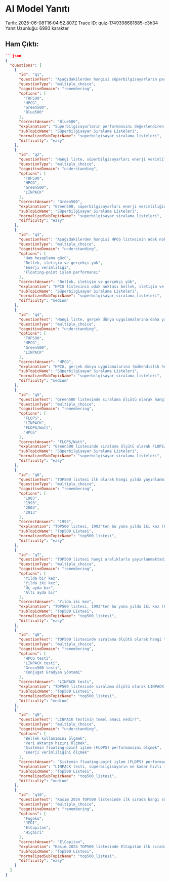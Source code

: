 # AI Model Yanıtı

Tarih: 2025-06-08T16:04:52.807Z
Trace ID: quiz-1749398681885-c3h34
Yanıt Uzunluğu: 6993 karakter

## Ham Çıktı:
```json
```json
{
  "questions": [
    {
      "id": "q1",
      "questionText": "Aşağıdakilerden hangisi süperbilgisayarların performansını değerlendiren temel listelerden biri değildir?",
      "questionType": "multiple_choice",
      "cognitiveDomain": "remembering",
      "options": [
        "TOP500",
        "HPCG",
        "Green500",
        "Blue500"
      ],
      "correctAnswer": "Blue500",
      "explanation": "Süperbilgisayarların performansını değerlendiren üç temel liste TOP500, HPCG ve Green500'dür. Blue500 diye bir liste bulunmamaktadır. Bkz: Sunu 6, sayfa 2.",
      "subTopicName": "Süperbilgisayar Sıralama Listeleri",
      "normalizedSubTopicName": "superbilgisayar_siralama_listeleri",
      "difficulty": "easy"
    },
    {
      "id": "q2",
      "questionText": "Hangi liste, süperbilgisayarları enerji verimliliğini temel alarak sıralar?",
      "questionType": "multiple_choice",
      "cognitiveDomain": "understanding",
      "options": [
        "TOP500",
        "HPCG",
        "Green500",
        "LINPACK"
      ],
      "correctAnswer": "Green500",
      "explanation": "Green500, süperbilgisayarları enerji verimliliğini temel alarak sıralayan listedir. Bu liste, çevreci yaklaşıma odaklanır ve verimli, sürdürülebilir HPC sistemlerini teşvik eder. Bkz: Sunu 6, sayfa 7.",
      "subTopicName": "Süperbilgisayar Sıralama Listeleri",
      "normalizedSubTopicName": "superbilgisayar_siralama_listeleri",
      "difficulty": "easy"
    },
    {
      "id": "q3",
      "questionText": "Aşağıdakilerden hangisi HPCG listesinin odak noktasıdır?",
      "questionType": "multiple_choice",
      "cognitiveDomain": "understanding",
      "options": [
        "Ham hesaplama gücü",
        "Bellek, iletişim ve gerçekçi yük",
        "Enerji verimliliği",
        "Floating-point işlem performansı"
      ],
      "correctAnswer": "Bellek, iletişim ve gerçekçi yük",
      "explanation": "HPCG listesinin odak noktası bellek, iletişim ve gerçekçi yük performansıdır. Bu liste, gerçek dünya uygulamalarındaki performansı ölçmeyi amaçlar. Bkz: Sunu 6, sayfa 8.",
      "subTopicName": "Süperbilgisayar Sıralama Listeleri",
      "normalizedSubTopicName": "superbilgisayar_siralama_listeleri",
      "difficulty": "medium"
    },
    {
      "id": "q4",
      "questionText": "Hangi liste, gerçek dünya uygulamalarına daha yakın bir performans değerlendirmesi sunar?",
      "questionType": "multiple_choice",
      "cognitiveDomain": "understanding",
      "options": [
        "TOP500",
        "HPCG",
        "Green500",
        "LINPACK"
      ],
      "correctAnswer": "HPCG",
      "explanation": "HPCG, gerçek dünya uygulamalarına (mühendislik hesaplamaları vb.) daha yakın bir performans değerlendirmesi sunar. TOP500'ün eksik kaldığı noktaları tamamlamak için alternatif olarak geliştirilmiştir. Bkz: Sunu 6, sayfa 5.",
      "subTopicName": "Süperbilgisayar Sıralama Listeleri",
      "normalizedSubTopicName": "superbilgisayar_siralama_listeleri",
      "difficulty": "medium"
    },
    {
      "id": "q5",
      "questionText": "Green500 listesinde sıralama ölçütü olarak hangi oran dikkate alınır?",
      "questionType": "multiple_choice",
      "cognitiveDomain": "remembering",
      "options": [
        "FLOPS",
        "LINPACK",
        "FLOPS/Watt",
        "HPCG"
      ],
      "correctAnswer": "FLOPS/Watt",
      "explanation": "Green500 listesinde sıralama ölçütü olarak FLOPS/Watt oranına bakılır. Yani, 1 watt enerji başına ne kadar işlem yapıldığı değerlendirilir. Bkz: Sunu 6, sayfa 7.",
      "subTopicName": "Süperbilgisayar Sıralama Listeleri",
      "normalizedSubTopicName": "superbilgisayar_siralama_listeleri",
      "difficulty": "easy"
    },
    {
      "id": "q6",
      "questionText": "TOP500 listesi ilk olarak hangi yılda yayınlanmıştır?",
      "questionType": "multiple_choice",
      "cognitiveDomain": "remembering",
      "options": [
        "1983",
        "1993",
        "2003",
        "2013"
      ],
      "correctAnswer": "1993",
      "explanation": "TOP500 listesi, 1993'ten bu yana yılda iki kez (Haziran ve Kasım aylarında) yayımlanmaktadır. Bkz: Sunu 6, sayfa 3.",
      "subTopicName": "Top500 Listesi",
      "normalizedSubTopicName": "top500_listesi",
      "difficulty": "easy"
    },
    {
      "id": "q7",
      "questionText": "TOP500 listesi hangi aralıklarla yayınlanmaktadır?",
      "questionType": "multiple_choice",
      "cognitiveDomain": "remembering",
      "options": [
        "Yılda bir kez",
        "Yılda iki kez",
        "Üç ayda bir",
        "Altı ayda bir"
      ],
      "correctAnswer": "Yılda iki kez",
      "explanation": "TOP500 listesi, 1993'ten bu yana yılda iki kez (Haziran ve Kasım aylarında) yayımlanmaktadır. Bkz: Sunu 6, sayfa 3.",
      "subTopicName": "Top500 Listesi",
      "normalizedSubTopicName": "top500_listesi",
      "difficulty": "easy"
    },
    {
      "id": "q8",
      "questionText": "TOP500 listesinde sıralama ölçütü olarak hangi test kullanılır?",
      "questionType": "multiple_choice",
      "cognitiveDomain": "remembering",
      "options": [
        "HPCG testi",
        "LINPACK testi",
        "Green500 testi",
        "Konjugat Gradyan yöntemi"
      ],
      "correctAnswer": "LINPACK testi",
      "explanation": "TOP500 listesinde sıralama ölçütü olarak LINPACK testi kullanılır. Bu test, süperbilgisayarın ne kadar hızlı işlem yapabildiğini, yani sistemin floating-point işlemleri (FLOPS) performansını ölçer. Bkz: Sunu 6, sayfa 4.",
      "subTopicName": "Top500 Listesi",
      "normalizedSubTopicName": "top500_listesi",
      "difficulty": "medium"
    },
    {
      "id": "q9",
      "questionText": "LINPACK testinin temel amacı nedir?",
      "questionType": "multiple_choice",
      "cognitiveDomain": "understanding",
      "options": [
        "Bellek kullanımını ölçmek",
        "Veri aktarım hızını ölçmek",
        "Sistemin floating-point işlem (FLOPS) performansını ölçmek",
        "Enerji verimliliğini ölçmek"
      ],
      "correctAnswer": "Sistemin floating-point işlem (FLOPS) performansını ölçmek",
      "explanation": "LINPACK testi, süperbilgisayarın ne kadar hızlı işlem yapabildiğini, yani sistemin floating-point işlemleri (FLOPS) performansını ölçer. Bkz: Sunu 6, sayfa 4.",
      "subTopicName": "Top500 Listesi",
      "normalizedSubTopicName": "top500_listesi",
      "difficulty": "medium"
    },
    {
      "id": "q10",
      "questionText": "Kasım 2024 TOP500 listesinde ilk sırada hangi süperbilgisayar yer almaktadır?",
      "questionType": "multiple_choice",
      "cognitiveDomain": "remembering",
      "options": [
        "Fugaku",
        "JEDI",
        "ElCapitan",
        "Hiçbiri"
      ],
      "correctAnswer": "ElCapitan",
      "explanation": "Kasım 2024 TOP500 listesinde ElCapitan ilk sırada yer almaktadır. Bkz: Sunu 6, sayfa 4.",
      "subTopicName": "Top500 Listesi",
      "normalizedSubTopicName": "top500_listesi",
      "difficulty": "easy"
    }
  ]
}
```
```
